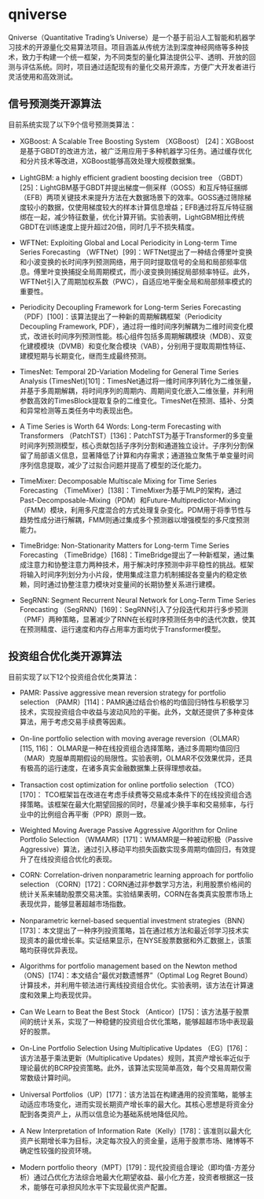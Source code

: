 # qniverse
Qniverse（Quantitative Trading’s Universe）是一个基于前沿人工智能和机器学习技术的开源量化交易算法项目。项目涵盖从传统方法到深度神经网络等多种技术，致力于构建一个统一框架，为不同类型的量化算法提供公平、透明、开放的回测与评估系统。同时，项目通过适配现有的量化交易开源库，方便广大开发者进行灵活使用和高效测试。


## 信号预测类开源算法
目前系统实现了以下9个信号预测类算法：

* XGBoost: A Scalable Tree Boosting System （XGBoost） [24]：XGBoost是基于GBDT的改进方法，被广泛用应用于多种机器学习任务。通过缓存优化和分片技术等改进，XGBoost能够高效处理大规模数据集。


* LightGBM: a highly efficient gradient boosting decision tree （GBDT） [25]：LightGBM基于GBDT并提出梯度一侧采样（GOSS）和互斥特征捆绑（EFB）两项关键技术来提升方法在大数据场景下的效率。GOSS通过筛除梯度较小的数据，仅使用梯度较大的样本计算信息增益；EFB通过将互斥特征捆绑在一起，减少特征数量，优化计算开销。实验表明，LightGBM相比传统GBDT在训练速度上提升超过20倍，同时几乎不损失精度。

* WFTNet: Exploiting Global and Local Periodicity in Long-term Time Series Forecasting （WFTNet）[99]：WFTNet提出了一种结合傅里叶变换和小波变换的长时间序列预测网络，用于同时提取信号的全局和局部频率信息。傅里叶变换捕捉全局周期模式，而小波变换则捕捉局部频率特征。此外，WFTNet引入了周期加权系数（PWC），自适应地平衡全局和局部频率模式的重要性。

* Periodicity Decoupling Framework for Long-term Series Forecasting （PDF）[100]：该算法提出了一种新的周期解耦框架（Periodicity Decoupling Framework, PDF），通过将一维时间序列解耦为二维时间变化模式，改进长时间序列预测性能。核心组件包括多周期解耦模块（MDB）、双变化建模模块（DVMB）和变化聚合模块（VAB），分别用于提取周期性特征、建模短期与长期变化，继而生成最终预测。

* TimesNet: Temporal 2D-Variation Modeling for General Time Series Analysis  (TimesNet)[101]：TimesNet通过将一维时间序列转化为二维张量，并基于多周期解耦，将时间序列的周期内、周期间变化嵌入二维张量，并利用参数高效的TimesBlock提取复杂的二维变化。TimesNet在预测、插补、分类和异常检测等五类任务中均表现出色。

* A Time Series is Worth 64 Words: Long-term Forecasting with Transformers （PatchTST）[136]：PatchTST为基于Transformer的多变量时间序列预测模型，核心贡献包括子序列分割和通道独立设计。子序列分割保留了局部语义信息，显著降低了计算和内存需求；通道独立聚焦于单变量时间序列信息提取，减少了过拟合问题并提高了模型的泛化能力。

* TimeMixer: Decomposable Multiscale Mixing for Time Series Forecasting （TimeMixer）[138]：TimeMixer为基于MLP的架构，通过Past-Decomposable-Mixing（PDM）和Future-Multipredictor-Mixing（FMM）模块，利用多尺度混合的方式处理复杂变化。PDM用于将季节性与趋势性成分进行解耦，FMM则通过集成多个预测器以增强模型的多尺度预测能力。

* TimeBridge: Non-Stationarity Matters for Long-term Time Series Forecasting （TimeBridge）[168]：TimeBridge提出了一种新框架，通过集成注意力和协整注意力两种技术，用于解决时序预测中非平稳性的挑战。框架将输入时间序列划分为小片段，使用集成注意力机制捕捉各变量内的稳定依赖，同时通过协整注意力模块对变量间的长期协整关系进行建模。

* SegRNN: Segment Recurrent Neural Network for Long-Term Time Series Forecasting （SegRNN）[169]：SegRNN引入了分段迭代和并行多步预测（PMF）两种策略，显著减少了RNN在长程时序预测任务中的迭代次数，使其在预测精度、运行速度和内存占用率方面均优于Transformer模型。

## 投资组合优化类开源算法
目前实现了以下12个投资组合优化类算法：

* PAMR: Passive aggressive mean reversion strategy for portfolio selection （PAMR）[114]：PAMR通过结合价格的均值回归特性与积极学习技术，实现投资组合中收益与波动风险的平衡。此外，文献还提供了多种变体算法，用于考虑交易手续费等因素。

* On-line portfolio selection with moving average reversion（OLMAR）[115, 116]： OLMAR是一种在线投资组合选择策略，通过多周期均值回归（MAR）克服单周期假设的局限性。实验表明，OLMAR不仅效果优异，还具有极高的运行速度，在诸多真实金融数据集上获得理想收益。

* Transaction cost optimization for online portfolio selection （TCO）[170]： TCO框架旨在改进在考虑手续费等交易成本条件下的在线投资组合选择策略。该框架在最大化期望回报的同时，尽量减少换手率和交易频率，与行业中的比例组合再平衡（PPR）原则一致。

* Weighted Moving Average Passive Aggressive Algorithm for Online Portfolio Selection （WMAMR）[171]：WMAMR是一种被动积极（Passive Aggressive）算法，通过引入移动平均损失函数实现多周期均值回归，有效提升了在线投资组合优化的表现。

* CORN: Correlation-driven nonparametric learning approach for portfolio selection （CORN）[172]：CORN通过非参数学习方法，利用股票价格间的统计关系来辅助股票交易决策。实验结果表明，CORN在各类真实股票市场上表现优异，能够显著超越市场指数。

* Nonparametric kernel-based sequential investment strategies（BNN）[173]：本文提出了一种序列投资策略，旨在通过核方法和最近邻学习技术实现资本的最优增长率。实证结果显示，在NYSE股票数据和外汇数据上，该策略均获得优异表现。

* Algorithms for portfolio management based on the Newton method（ONS）[174]：本文结合“最优对数遗憾界”（Optimal Log Regret Bound）计算技术，并利用牛顿法进行离线投资组合优化。实验表明，该方法在计算速度和效果上均表现优异。

* Can We Learn to Beat the Best Stock （Anticor）[175]：该方法基于股票间的统计关系，实现了一种稳健的投资组合优化策略，能够超越市场中表现最好的股票。

* On-Line Portfolio Selection Using Multiplicative Updates （EG）[176]：该方法基于乘法更新（Multiplicative Updates）规则，其资产增长率近似于理论最优的BCRP投资策略。此外，该算法实现简单高效，每个交易周期仅需常数级计算时间。

* Universal Portfolios（UP）[177]：该方法旨在构建通用的投资策略，能够主动适应市场变化，进而实现长期资产增长率的最大化。其核心思想是将资金分配到各类资产上，从而以信息论为基础系统地降低风险。

* A New Interpretation of Information Rate（Kelly）[178]：该准则以最大化资产长期增长率为目标，决定每次投入的资金量，适用于股票市场、赌博等不确定性较强的投资环境。

* Modern portfolio theory（MPT）[179]：现代投资组合理论（即均值-方差分析）通过凸优化方法综合地最大化期望收益、最小化方差，投资者根据这一技术，能够在可承担风险水平下实现最优资产配置。
